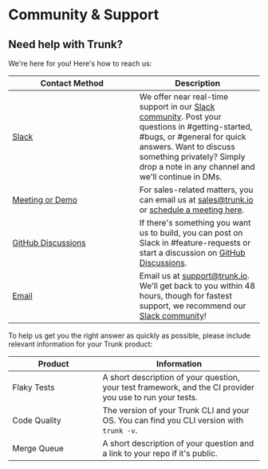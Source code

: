 # Community & Support

## Need help with Trunk?

&#x20;We're here for you! Here's how to reach us:

<table><thead><tr><th width="239">Contact Method</th><th>Description</th></tr></thead><tbody><tr><td><a href="https://slack.trunk.io">Slack</a></td><td>We offer near real-time support in our <a href="https://slack.trunk.io">Slack community</a>. Post your questions in #getting-started, #bugs, or #general for quick answers. Want to discuss something privately? Simply drop a note in any channel and we'll continue in DMs.</td></tr><tr><td><a href="https://calendly.com/trunk/demo">Meeting or Demo</a></td><td>For sales-related matters, you can email us at <a href="mailto:sales@trunk.io">sales@trunk.io</a> or <a href="https://calendly.com/trunk/demo">schedule a meeting here</a>.</td></tr><tr><td><a href="https://github.com/orgs/trunk-io/discussions/">GitHub Discussions</a></td><td>If there's something you want us to build, you can post on Slack in #feature-requests or start a discussion on <a href="https://github.com/orgs/trunk-io/discussions/">GitHub Discussions</a>.</td></tr><tr><td><a href="mailto:support@trunk.io">Email</a></td><td>Email us at <a href="mailto:support@trunk.io">support@trunk.io</a>. We'll get back to you within 48 hours, though for fastest support, we recommend our <a href="https://slack.trunk.io/">Slack community</a>!</td></tr></tbody></table>

To help us get you the right answer as quickly as possible, please include relevant information for your Trunk product:

<table><thead><tr><th width="165">Product</th><th>Information</th></tr></thead><tbody><tr><td>Flaky Tests</td><td>A short description of your question, your test framework, and the CI provider you use to run your tests. </td></tr><tr><td>Code Quality</td><td>The version of your Trunk CLI and your OS. You can find you CLI version with <code>trunk -v</code>.</td></tr><tr><td>Merge Queue</td><td>A short description of your question and a link to your repo if it's public.</td></tr></tbody></table>
